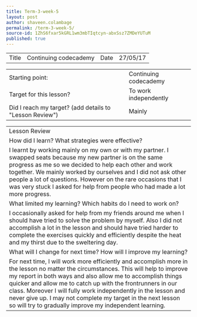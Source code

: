 ```yaml
---
title: Term-3-week-5
layout: post
author: shaveen.colambage
permalink: /term-3-week-5/
source-id: 1ZhS6fxar5kGRL1wm3mbTIqtcyn-abxSsz7ZMDeYUTuM
published: true
---
```

<table>
  <tr>
    <td>Title</td>
    <td>Continuing codecademy</td>
    <td>Date</td>
    <td>27/05/17</td>
  </tr>
</table>


<table>
  <tr>
    <td>Starting point:</td>
    <td>Continuing codecademy</td>
  </tr>
  <tr>
    <td>Target for this lesson?</td>
    <td>To work independently</td>
  </tr>
  <tr>
    <td>Did I reach my target? 
(add details to "Lesson Review")</td>
    <td> Mainly</td>
  </tr>
</table>


<table>
  <tr>
    <td>Lesson Review</td>
  </tr>
  <tr>
    <td>How did I learn? What strategies were effective? </td>
  </tr>
  <tr>
    <td>I learnt by working mainly on my own or with my partner. I swapped seats because my new partner is on the same progress as me so we decided to help each other and work together. We mainly worked by ourselves and I did not ask other people a lot of questions. However on the rare occasions that I was very stuck I asked for help from people who had made a lot more progress.</td>
  </tr>
  <tr>
    <td>What limited my learning? Which habits do I need to work on? </td>
  </tr>
  <tr>
    <td>I occasionally asked for help from my friends around me when I should have tried to solve the problem by myself. Also I did not accomplish a lot in the lesson and should have tried harder to complete the exercises quickly and efficiently despite the heat and my thirst due to the sweltering day.</td>
  </tr>
  <tr>
    <td>What will I change for next time? How will I improve my learning?</td>
  </tr>
  <tr>
    <td>For next time, I will work more efficiently and accomplish more in the lesson no matter the circumstances. This will help to improve my report in both ways and also allow me to accomplish things quicker and allow me to catch up with the frontrunners in our class. Moreover I will fully work independently  in the lesson and never give up. I may not complete my target in the next lesson so will try to gradually improve my independent learning.</td>
  </tr>
</table>


